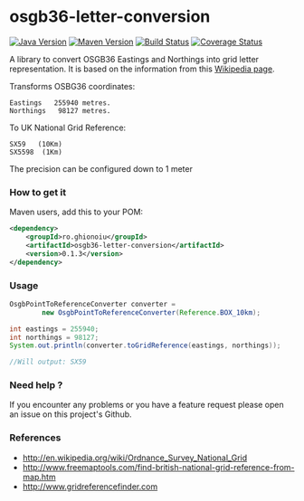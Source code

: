 osgb36-letter-conversion
========================

[![Java Version](http://img.shields.io/badge/Java-1.8-blue.svg)](http://www.oracle.com/technetwork/java/javase/downloads/jdk8-downloads-2133151.html)
[![Maven Version](http://img.shields.io/maven-central/v/ro.ghionoiu/osgb36-letter-conversion.svg)](http://search.maven.org/#search%7Cgav%7C1%7Cg%3A%22ro.ghionoiu%22%20AND%20a%3A%22osgb36-letter-conversion%22)
[![Build Status](https://travis-ci.org/julianghionoiu/osgb36-letter-conversion.svg?branch=master)](https://travis-ci.org/julianghionoiu/osgb36-letter-conversion)
[![Coverage Status](https://img.shields.io/coveralls/julianghionoiu/osgb36-letter-conversion.svg)](https://coveralls.io/r/julianghionoiu/osgb36-letter-conversion?branch=master)

 A library to convert OSGB36 Eastings and Northings into grid letter representation. It is based on the information from 
 this [Wikipedia page](http://en.wikipedia.org/wiki/Ordnance_Survey_National_Grid).

Transforms OSBG36 coordinates:
```
Eastings   255940 metres.
Northings   98127 metres.   
```

To UK National Grid Reference:
```
SX59   (10Km)
SX5598  (1Km)
```
The precision can be configured down to 1 meter

### How to get it

Maven users, add this to your POM:
```xml
<dependency>
    <groupId>ro.ghionoiu</groupId>
    <artifactId>osgb36-letter-conversion</artifactId>
    <version>0.1.3</version>
</dependency>
```


### Usage

```java
OsgbPointToReferenceConverter converter =
        new OsgbPointToReferenceConverter(Reference.BOX_10km);

int eastings = 255940;
int northings = 98127;
System.out.println(converter.toGridReference(eastings, northings));

//Will output: SX59
```

### Need help ?

If you encounter any problems or you have a feature request please open an issue on this project's Github.

### References

* http://en.wikipedia.org/wiki/Ordnance_Survey_National_Grid
* http://www.freemaptools.com/find-british-national-grid-reference-from-map.htm
* http://www.gridreferencefinder.com
